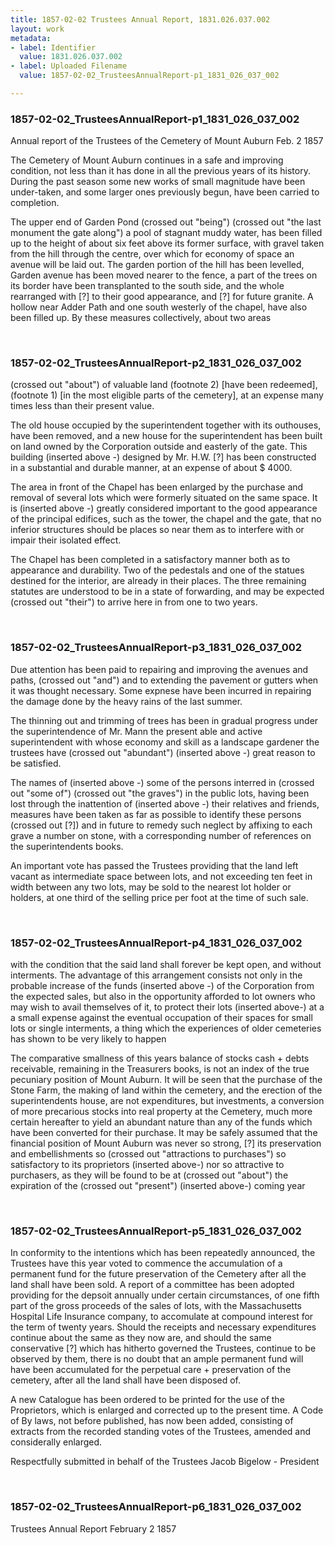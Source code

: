 ```yaml
---
title: 1857-02-02 Trustees Annual Report, 1831.026.037.002
layout: work
metadata:
- label: Identifier
  value: 1831.026.037.002
- label: Uploaded Filename
  value: 1857-02-02_TrusteesAnnualReport-p1_1831_026_037_002

---
```

<div class="pages">
<div id="page-1762484">
<h3><a name="page-1762484">1857-02-02_TrusteesAnnualReport-p1_1831_026_037_002</a></h3>
<div class="page-content">
<p>Annual report of the Trustees<span class='line-break'> </span>of the Cemetery of Mount Auburn<span class='line-break'> </span>Feb. 2 1857</p>
<p>The Cemetery of Mount Auburn<span class='line-break'> </span>continues in a safe and improving condition,<span class='line-break'> </span>not less than it has done in all the previous<span class='line-break'> </span>years of its history. During the past season some<span class='line-break'> </span>new works of small magnitude have been under<span class='line-break'></span>-taken, and some larger ones previously begun, have<span class='line-break'> </span>been carried to completion.</p>
<p>The upper end of Garden Pond (crossed out "being")<span class='line-break'> </span>(crossed out "the last monument the gate along") a pool of stagnant<span class='line-break'> </span>muddy water, has been filled up to the height of about<span class='line-break'> </span>six feet above its former surface, with gravel taken<span class='line-break'> </span>from the hill through the centre, over which for economy<span class='line-break'> </span>of space an avenue will be laid out. The garden<span class='line-break'> </span>portion of the hill has been levelled, Garden <span class='line-break'> </span>avenue has been moved nearer to the fence,<span class='line-break'> </span>a part of the trees on its border have been transplanted<span class='line-break'> </span>to the south side, and the whole rearranged with <span class='line-break'> </span>[?] to their good appearance, and [?] for<span class='line-break'> </span>future granite. A hollow near Adder Path and one<span class='line-break'> </span>south westerly of the chapel, have also been filled<span class='line-break'> </span>up. By these measures collectively, about two areas<span class='line-break'> </span></p>
</div>
</div>
<br />
<div id="page-1762485">
<h3><a name="page-1762485">1857-02-02_TrusteesAnnualReport-p2_1831_026_037_002</a></h3>
<div class="page-content">
<p>(crossed out "about") of valuable land (footnote 2) [have been redeemed], (footnote 1) [in<span class='line-break'> </span>the most eligible parts of the cemetery], at an <span class='line-break'> </span>expense many times less than their present value.</p>
<p>The old house occupied by the superintendent<span class='line-break'> </span>together with its outhouses, have been removed, and<span class='line-break'> </span>a new house for the superintendent has been built on<span class='line-break'> </span>land owned by the Corporation outside and easterly<span class='line-break'> </span>of the gate. This building (inserted above -) designed by Mr. H.W. [?] has been constructed in<span class='line-break'> </span>a substantial and durable manner, at an expense of<span class='line-break'> </span>about $ 4000.</p>
<p>The area in front of the Chapel has been <span class='line-break'> </span>enlarged by the purchase and removal of several<span class='line-break'> </span>lots which were formerly situated on the same space.<span class='line-break'> </span>It is (inserted above -) greatly considered important to the good appearance of the principal<span class='line-break'> </span>edifices, such as the tower, the chapel and the gate, <span class='line-break'> </span>that no inferior structures should be places so near<span class='line-break'> </span>them as to interfere with or impair their isolated effect.</p>
<p>The Chapel has been completed in a<span class='line-break'> </span>satisfactory manner both as to appearance and <span class='line-break'> </span>durability. Two of the pedestals and one of the <span class='line-break'> </span>statues destined for the interior, are already in their <span class='line-break'> </span>places. The three remaining statutes are understood<span class='line-break'> </span>to be in a state of forwarding, and may be<span class='line-break'> </span>expected (crossed out "their") to arrive here in from one to two <span class='line-break'> </span>years.</p>
</div>
</div>
<br />
<div id="page-1762486">
<h3><a name="page-1762486">1857-02-02_TrusteesAnnualReport-p3_1831_026_037_002</a></h3>
<div class="page-content">
<p>Due attention has been paid to<span class='line-break'> </span>repairing and improving the avenues and paths, (crossed out "and")<span class='line-break'> </span>and to extending the pavement or gutters when it was <span class='line-break'> </span>thought necessary. Some expnese have been incurred<span class='line-break'> </span>in repairing the damage done by the heavy rains of <span class='line-break'> </span>the last summer.</p>
<p>The thinning out and trimming of trees<span class='line-break'> </span>has been in gradual progress under the superintendence<span class='line-break'> </span>of Mr. Mann the present able and active superintendent<span class='line-break'> </span>with whose economy and skill as a landscape gardener<span class='line-break'> </span>the trustees have (crossed out "abundant") (inserted above -) great reason to be satisfied.</p>
<p>The names of (inserted above -) some of the persons interred in (crossed out "some of")<span class='line-break'> </span>(crossed out "the graves") in the public lots, having been lost through <span class='line-break'> </span>the inattention of (inserted above -) their relatives and friends, measures have<span class='line-break'> </span>been taken as far as possible to identify these persons<span class='line-break'> </span>(crossed out [?]) and in future to remedy such neglect by<span class='line-break'> </span>affixing to each grave a number on stone, with <span class='line-break'> </span>a corresponding number of references on the superintendents books.</p>
<p>An important vote has passed the<span class='line-break'> </span>Trustees providing that the land left vacant as<span class='line-break'> </span>intermediate space between lots, and not exceeding<span class='line-break'> </span>ten feet in width between any two lots, may be sold<span class='line-break'> </span>to the nearest lot holder or holders, at one third of<span class='line-break'> </span>the selling price per foot at the time of such sale.</p>
</div>
</div>
<br />
<div id="page-1762487">
<h3><a name="page-1762487">1857-02-02_TrusteesAnnualReport-p4_1831_026_037_002</a></h3>
<div class="page-content">
<p>with the condition that the said land shall forever be<span class='line-break'> </span>kept open, and without interments. The advantage of<span class='line-break'> </span>this arrangement consists not only in the probable increase<span class='line-break'> </span>of the funds (inserted above -) of the Corporation from the expected sales, but also in the<span class='line-break'> </span>opportunity afforded to lot owners who may wish to avail<span class='line-break'> </span>themselves of it, to protect their lots (inserted above-) at a a small expense against the eventual<span class='line-break'> </span>occupation of their spaces for small lots or single interments,<span class='line-break'> </span>a thing which the experiences of older cemeteries has shown<span class='line-break'> </span>to be very likely to happen</p>
<p>The comparative smallness of this years<span class='line-break'> </span>balance of stocks cash + debts receivable, remaining in <span class='line-break'> </span>the Treasurers books, is not an index of the true pecuniary<span class='line-break'> </span>position of Mount Auburn. It will be seen that the<span class='line-break'> </span>purchase of the Stone Farm, the making of land within the<span class='line-break'> </span>cemetery, and the erection of the superintendents house,<span class='line-break'> </span>are not expenditures, but investments, a conversion <span class='line-break'> </span>of more precarious stocks into real property at the <span class='line-break'> </span>Cemetery, much more certain hereafter to yield an<span class='line-break'> </span>abundant nature than any of the funds which have<span class='line-break'> </span>been converted for their purchase. It may be safely<span class='line-break'> </span>assumed that the financial position of Mount Auburn was<span class='line-break'> </span>never so strong, [?] its preservation and embellishments so<span class='line-break'> </span>(crossed out "attractions to purchases") so satisfactory to its proprietors (inserted above-) nor so attractive to purchasers, as<span class='line-break'> </span>they will be found to be at (crossed out "about") the expiration of<span class='line-break'> </span>the (crossed out "present") (inserted above-) coming year</p>
</div>
</div>
<br />
<div id="page-1762488">
<h3><a name="page-1762488">1857-02-02_TrusteesAnnualReport-p5_1831_026_037_002</a></h3>
<div class="page-content">
<p>In conformity to the intentions which has<span class='line-break'> </span>been repeatedly announced, the Trustees have this year<span class='line-break'> </span>voted to commence the accumulation of a permanent fund<span class='line-break'> </span>for the future preservation of the Cemetery after all the <span class='line-break'> </span>land shall have been sold. A report of a committee<span class='line-break'> </span>has been adopted providing for the depsoit annually<span class='line-break'> </span>under certain circumstances, of one fifth part of the <span class='line-break'> </span>gross proceeds of the sales of lots, with the Massachusetts<span class='line-break'> </span>Hospital Life Insurance company, to accomulate at<span class='line-break'> </span>compound interest for the term of twenty years.<span class='line-break'> </span>Should the receipts and necessary expenditures continue<span class='line-break'> </span>about the same as they now are, and should the<span class='line-break'> </span>same conservative [?] which has hitherto governed<span class='line-break'> </span>the Trustees, continue to be observed by them, there is no<span class='line-break'> </span>doubt that an ample permanent fund will have<span class='line-break'> </span>been accumulated for the perpetual care + preservation<span class='line-break'> </span>of the cemetery, after all the land shall have been<span class='line-break'> </span>disposed of.</p>
<p>A new Catalogue has been ordered to<span class='line-break'> </span>be printed for the use of the Proprietors, which is<span class='line-break'> </span>enlarged and corrected up to the present time. A<span class='line-break'> </span>Code of By laws, not before published, has now been<span class='line-break'> </span>added, consisting of extracts from the recorded<span class='line-break'> </span>standing votes of the Trustees, amended and considerally <span class='line-break'> </span>enlarged.</p>
<p>Respectfully submitted<span class='line-break'> </span>in behalf of the Trustees<span class='line-break'> </span>Jacob Bigelow - President</p>
</div>
</div>
<br />
<div id="page-1762489">
<h3><a name="page-1762489">1857-02-02_TrusteesAnnualReport-p6_1831_026_037_002</a></h3>
<div class="page-content">
<p>Trustees Annual Report<span class='line-break'> </span>February 2 1857</p>
</div>
</div>
<br />
</div>
